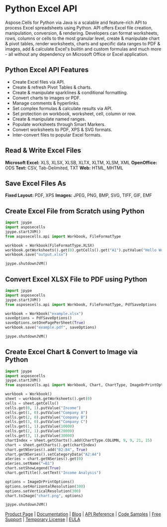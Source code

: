 # Python Excel API
Aspose.Cells for Python via Java is a scalable and feature-rich API to process Excel spreadsheets using Python. API offers Excel file creation, manipulation, conversion, & rendering. Developers can format worksheets, rows, columns or cells to the most granular level, create & manipulate chart & pivot tables, render worksheets, charts and specific data ranges to PDF & images, add & calculate Excel's builtin and custom formulas and much more - all without any dependency on Microsoft Office or Excel application.

## Python Excel API Features
- Create Excel files via API.
- Create & refresh Pivot Tables & charts.
- Create & manipulate sparklines & conditional formatting.
- Convert charts to images or PDF.
- Manage comments & hyperlinks.
- Set complex formulas & calculate results via API.
- Set protection on workbook, worksheet, cell, column or row.
- Create & manipulate named ranges.
- Populate worksheets through Smart Markers.
- Convert worksheets to PDF, XPS & SVG formats.
- Inter-convert files to popular Excel formats.

## Read & Write Excel Files
**Microsoft Excel:** XLS, XLSX, XLSB, XLTX, XLTM, XLSM, XML
**OpenOffice:** ODS
**Text:** CSV, Tab-Delimited, TXT
**Web:** HTML, MHTML

## Save Excel Files As 
**Fixed Layout:** PDF, XPS
**Images:** JPEG, PNG, BMP, SVG, TIFF, GIF, EMF

## Create Excel File from Scratch using Python
``` python
import jpype
import asposecells
jpype.startJVM()
from asposecells.api import Workbook, FileFormatType

workbook = Workbook(FileFormatType.XLSX)
workbook.getWorksheets().get(0).getCells().get("A1").putValue("Hello World")
workbook.save("output.xlsx")

jpype.shutdownJVM()
```

## Convert Excel XLSX File to PDF using Python
``` python
import jpype
import asposecells
jpype.startJVM()
from asposecells.api import Workbook, FileFormatType, PdfSaveOptions

workbook = Workbook("example.xlsx")
saveOptions = PdfSaveOptions()
saveOptions.setOnePagePerSheet(True)
workbook.save("example.pdf", saveOptions)

jpype.shutdownJVM()
```

## Create Excel Chart & Convert to Image via Python
``` python
import jpype
import asposecells
jpype.startJVM()
from asposecells.api import Workbook, Chart, ChartType, ImageOrPrintOptions

workbook = Workbook()
sheet = workbook.getWorksheets().get(0)
cells = sheet.getCells()
cells.get(0, 1).putValue("Income")
cells.get(1, 0).putValue("Company A")
cells.get(2, 0).putValue("Company B")
cells.get(3, 0).putValue("Company C")
cells.get(1, 1).putValue(10000)
cells.get(2, 1).putValue(20000)
cells.get(3, 1).putValue(30000)
chartIndex = sheet.getCharts().add(ChartType.COLUMN, 9, 9, 21, 15)
chart = sheet.getCharts().get(chartIndex)
chart.getNSeries().add("B2:B4", True)
chart.getNSeries().setCategoryData("A2:A4")
aSeries = chart.getNSeries().get(0)
aSeries.setName("=B1")
chart.setShowLegend(True)
chart.getTitle().setText("Income Analysis")

options = ImageOrPrintOptions()
options.setHorizontalResolution(300)
options.setVerticalResolution(300)
chart.toImage("chart.png", options)

jpype.shutdownJVM()
```
[Product Page](https://products.aspose.com/cells/python-java) | [Documentation](https://docs.aspose.com/display/cellspythonjava/Home) | [Blog](https://blog.aspose.com/category/cells/) | [API Reference](https://apireference.aspose.com/cells/python) | [Code Samples](https://github.com/aspose-cells/Aspose.Cells-for-Java) | [Free Support](https://forum.aspose.com/c/cells) | [Temporary License](https://purchase.aspose.com/temporary-license) | [EULA](https://company.aspose.com/legal/eula)
